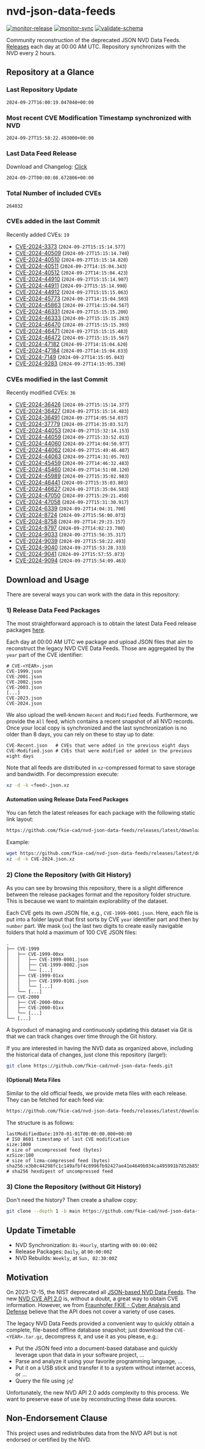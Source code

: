 # nvd-json-data-feeds

[![monitor-release](https://github.com/fkie-cad/nvd-json-data-feeds/actions/workflows/monitor_release.yml/badge.svg)](https://github.com/fkie-cad/nvd-json-data-feeds/actions/workflows/monitor_release.yml)
[![monitor-sync](https://github.com/fkie-cad/nvd-json-data-feeds/actions/workflows/monitor_sync.yml/badge.svg)](https://github.com/fkie-cad/nvd-json-data-feeds/actions/workflows/monitor_sync.yml)
[![validate-schema](https://github.com/fkie-cad/nvd-json-data-feeds/actions/workflows/validate_schema.yml/badge.svg)](https://github.com/fkie-cad/nvd-json-data-feeds/actions/workflows/validate_schema.yml)

Community reconstruction of the deprecated JSON NVD Data Feeds.
[Releases](https://github.com/fkie-cad/nvd-json-data-feeds/releases/latest) each day at 00:00 AM UTC.
Repository synchronizes with the NVD every 2 hours.

## Repository at a Glance

### Last Repository Update

```plain
2024-09-27T16:00:19.047040+00:00
```

### Most recent CVE Modification Timestamp synchronized with NVD

```plain
2024-09-27T15:58:22.493000+00:00
```

### Last Data Feed Release

Download and Changelog: [Click](https://github.com/fkie-cad/nvd-json-data-feeds/releases/latest)

```plain
2024-09-27T00:00:08.672806+00:00
```

### Total Number of included CVEs

```plain
264032
```

### CVEs added in the last Commit

Recently added CVEs: `19`

- [CVE-2024-3373](CVE-2024/CVE-2024-33xx/CVE-2024-3373.json) (`2024-09-27T15:15:14.577`)
- [CVE-2024-40509](CVE-2024/CVE-2024-405xx/CVE-2024-40509.json) (`2024-09-27T15:15:14.740`)
- [CVE-2024-40510](CVE-2024/CVE-2024-405xx/CVE-2024-40510.json) (`2024-09-27T15:15:14.820`)
- [CVE-2024-40511](CVE-2024/CVE-2024-405xx/CVE-2024-40511.json) (`2024-09-27T14:15:04.343`)
- [CVE-2024-40512](CVE-2024/CVE-2024-405xx/CVE-2024-40512.json) (`2024-09-27T14:15:04.423`)
- [CVE-2024-44910](CVE-2024/CVE-2024-449xx/CVE-2024-44910.json) (`2024-09-27T15:15:14.907`)
- [CVE-2024-44911](CVE-2024/CVE-2024-449xx/CVE-2024-44911.json) (`2024-09-27T15:15:14.990`)
- [CVE-2024-44912](CVE-2024/CVE-2024-449xx/CVE-2024-44912.json) (`2024-09-27T15:15:15.063`)
- [CVE-2024-45773](CVE-2024/CVE-2024-457xx/CVE-2024-45773.json) (`2024-09-27T14:15:04.503`)
- [CVE-2024-45863](CVE-2024/CVE-2024-458xx/CVE-2024-45863.json) (`2024-09-27T14:15:04.567`)
- [CVE-2024-46331](CVE-2024/CVE-2024-463xx/CVE-2024-46331.json) (`2024-09-27T15:15:15.200`)
- [CVE-2024-46333](CVE-2024/CVE-2024-463xx/CVE-2024-46333.json) (`2024-09-27T15:15:15.283`)
- [CVE-2024-46470](CVE-2024/CVE-2024-464xx/CVE-2024-46470.json) (`2024-09-27T15:15:15.393`)
- [CVE-2024-46471](CVE-2024/CVE-2024-464xx/CVE-2024-46471.json) (`2024-09-27T15:15:15.483`)
- [CVE-2024-46472](CVE-2024/CVE-2024-464xx/CVE-2024-46472.json) (`2024-09-27T15:15:15.567`)
- [CVE-2024-47182](CVE-2024/CVE-2024-471xx/CVE-2024-47182.json) (`2024-09-27T14:15:04.620`)
- [CVE-2024-47184](CVE-2024/CVE-2024-471xx/CVE-2024-47184.json) (`2024-09-27T14:15:04.833`)
- [CVE-2024-7149](CVE-2024/CVE-2024-71xx/CVE-2024-7149.json) (`2024-09-27T14:15:05.043`)
- [CVE-2024-9283](CVE-2024/CVE-2024-92xx/CVE-2024-9283.json) (`2024-09-27T14:15:05.330`)


### CVEs modified in the last Commit

Recently modified CVEs: `36`

- [CVE-2024-36426](CVE-2024/CVE-2024-364xx/CVE-2024-36426.json) (`2024-09-27T15:15:14.377`)
- [CVE-2024-36427](CVE-2024/CVE-2024-364xx/CVE-2024-36427.json) (`2024-09-27T15:15:14.483`)
- [CVE-2024-36491](CVE-2024/CVE-2024-364xx/CVE-2024-36491.json) (`2024-09-27T14:05:54.037`)
- [CVE-2024-37779](CVE-2024/CVE-2024-377xx/CVE-2024-37779.json) (`2024-09-27T14:35:03.517`)
- [CVE-2024-44053](CVE-2024/CVE-2024-440xx/CVE-2024-44053.json) (`2024-09-27T15:32:14.153`)
- [CVE-2024-44059](CVE-2024/CVE-2024-440xx/CVE-2024-44059.json) (`2024-09-27T15:33:52.013`)
- [CVE-2024-44060](CVE-2024/CVE-2024-440xx/CVE-2024-44060.json) (`2024-09-27T14:04:50.977`)
- [CVE-2024-44062](CVE-2024/CVE-2024-440xx/CVE-2024-44062.json) (`2024-09-27T15:49:46.487`)
- [CVE-2024-44063](CVE-2024/CVE-2024-440xx/CVE-2024-44063.json) (`2024-09-27T14:31:05.703`)
- [CVE-2024-45459](CVE-2024/CVE-2024-454xx/CVE-2024-45459.json) (`2024-09-27T14:46:32.483`)
- [CVE-2024-45460](CVE-2024/CVE-2024-454xx/CVE-2024-45460.json) (`2024-09-27T14:51:08.120`)
- [CVE-2024-45989](CVE-2024/CVE-2024-459xx/CVE-2024-45989.json) (`2024-09-27T15:35:02.983`)
- [CVE-2024-46441](CVE-2024/CVE-2024-464xx/CVE-2024-46441.json) (`2024-09-27T15:35:03.803`)
- [CVE-2024-46627](CVE-2024/CVE-2024-466xx/CVE-2024-46627.json) (`2024-09-27T15:35:04.583`)
- [CVE-2024-47050](CVE-2024/CVE-2024-470xx/CVE-2024-47050.json) (`2024-09-27T15:29:21.450`)
- [CVE-2024-47058](CVE-2024/CVE-2024-470xx/CVE-2024-47058.json) (`2024-09-27T15:31:30.917`)
- [CVE-2024-6339](CVE-2024/CVE-2024-63xx/CVE-2024-6339.json) (`2024-09-27T14:04:31.700`)
- [CVE-2024-8724](CVE-2024/CVE-2024-87xx/CVE-2024-8724.json) (`2024-09-27T15:56:00.073`)
- [CVE-2024-8758](CVE-2024/CVE-2024-87xx/CVE-2024-8758.json) (`2024-09-27T14:29:23.157`)
- [CVE-2024-8797](CVE-2024/CVE-2024-87xx/CVE-2024-8797.json) (`2024-09-27T14:02:23.700`)
- [CVE-2024-9033](CVE-2024/CVE-2024-90xx/CVE-2024-9033.json) (`2024-09-27T15:56:35.317`)
- [CVE-2024-9039](CVE-2024/CVE-2024-90xx/CVE-2024-9039.json) (`2024-09-27T15:58:22.493`)
- [CVE-2024-9040](CVE-2024/CVE-2024-90xx/CVE-2024-9040.json) (`2024-09-27T15:53:28.333`)
- [CVE-2024-9041](CVE-2024/CVE-2024-90xx/CVE-2024-9041.json) (`2024-09-27T15:57:55.073`)
- [CVE-2024-9094](CVE-2024/CVE-2024-90xx/CVE-2024-9094.json) (`2024-09-27T15:54:09.463`)


## Download and Usage

There are several ways you can work with the data in this repository:

### 1) Release Data Feed Packages

The most straightforward approach is to obtain the latest Data Feed release packages [here](https://github.com/fkie-cad/nvd-json-data-feeds/releases/latest).

Each day at 00:00 AM UTC we package and upload JSON files that aim to reconstruct the legacy NVD CVE Data Feeds.
Those are aggregated by the `year` part of the CVE identifier:

```
# CVE-<YEAR>.json
CVE-1999.json
CVE-2001.json
CVE-2002.json
CVE-2003.json
[...]
CVE-2023.json
CVE-2024.json
```

We also upload the well-known `Recent` and `Modified` feeds.
Furthermore, we provide the `All` feed, which contains a recent snapshot of all NVD records.
Once your local copy is synchronized and the last synchronization is no older than 8 days, you can rely on these to stay up to date:

```plain
CVE-Recent.json   # CVEs that were added in the previous eight days
CVE-Modified.json # CVEs that were modified or added in the previous eight days
```

Note that all feeds are distributed in `xz`-compressed format to save storage and bandwidth.
For decompression execute:

```sh
xz -d -k <feed>.json.xz
```

#### Automation using Release Data Feed Packages

You can fetch the latest releases for each package with the following static link layout:

```sh
https://github.com/fkie-cad/nvd-json-data-feeds/releases/latest/download/CVE-<YEAR>.json.xz
```

Example:

```sh
wget https://github.com/fkie-cad/nvd-json-data-feeds/releases/latest/download/CVE-2024.json.xz
xz -d -k CVE-2024.json.xz
```

### 2) Clone the Repository (with Git History)

As you can see by browsing this repository, there is a slight difference between the release packages format and the repository folder structure.
This is because we want to maintain explorability of the dataset.

Each CVE gets its own JSON file, e.g., `CVE-1999-0001.json`.
Here, each file is put into a folder layout that first sorts by CVE `year` identifier part and then by `number` part.
We mask (`xx`) the last two digits to create easily navigable folders that hold a maximum of 100 CVE JSON files:

```plain
.
├── CVE-1999
│   ├── CVE-1999-00xx
│   │   ├── CVE-1999-0001.json
│   │   ├── CVE-1999-0002.json
│   │   └── [...]
│   ├── CVE-1999-01xx
│   │   ├── CVE-1999-0101.json
│   │   └── [...]
│   └── [...]
├── CVE-2000
│   ├── CVE-2000-00xx
│   ├── CVE-2000-01xx
│   └── [...]
└── [...]
```

A byproduct of managing and continuously updating this dataset via Git is that we can track changes over time through the Git history.

If you are interested in having the NVD data as organized above, including the historical data of changes, just clone this repository (large!):

```sh
git clone https://github.com/fkie-cad/nvd-json-data-feeds.git
```

#### (Optional) Meta Files

Similar to the old official feeds, we provide meta files with each release. They can be fetched for each feed via:

```sh
https://github.com/fkie-cad/nvd-json-data-feeds/releases/latest/download/CVE-<YEAR>.meta
```

The structure is as follows:

```plain
lastModifiedDate:1970-01-01T00:00:00.000+00:00                          # ISO 8601 timestamp of last CVE modification
size:1000                                                               # size of uncompressed feed (bytes)
xzSize:100                                                              # size of lzma-compressed feed (bytes)
sha256:e3b0c44298fc1c149afbf4c8996fb92427ae41e4649b934ca495991b7852b855 # sha256 hexdigest of uncompressed feed
```

### 3) Clone the Repository (without Git History)

Don't need the history? Then create a shallow copy:

```sh
git clone --depth 1 -b main https://github.com/fkie-cad/nvd-json-data-feeds.git
```


## Update Timetable

* NVD Synchronization: `Bi-Hourly`, starting with `00:00:00Z`
* Release Packages: `Daily`, at `00:00:00Z`
* NVD Rebuilds: `Weekly`, at `Sun, 02:30:00Z`


## Motivation

On 2023-12-15, the NIST deprecated all [JSON-based NVD Data Feeds](https://nvd.nist.gov/vuln/data-feeds#divRetirementBanner-1).
The new [NVD CVE API 2.0](https://nvd.nist.gov/developers/vulnerabilities) is, without a doubt, a great way to obtain CVE information.
However, we from [Fraunhofer FKIE - Cyber Analysis and Defense](https://www.fkie.fraunhofer.de/en/departments/cad.html) believe that the API does not cover a variety of use cases.

The legacy NVD Data Feeds provided a convenient way to quickly obtain a complete, file-based offline database snapshot; just download the `CVE-<YEAR>.tar.gz`, decompress it, and use it as you please, e.g.:

- Put the JSON feed into a document-based database and quickly leverage upon that data in your software project, ...
- Parse and analyze it using your favorite programming language, ...
- Put it on a USB stick and transfer it to a system without internet access, or ...
- Query the file using `jq`!

Unfortunately, the new NVD API 2.0 adds complexity to this process.
We want to preserve ease of use by reconstructing these data sources.

## Non-Endorsement Clause

This project uses and redistributes data from the NVD API but is not endorsed or certified by the NVD.